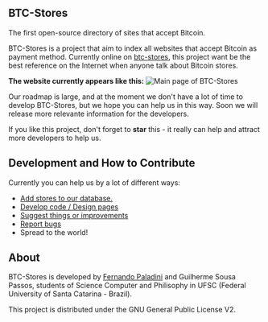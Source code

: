 BTC-Stores
----------
The first open-source directory of sites that accept Bitcoin.

BTC-Stores is a project that aim to index all websites that accept Bitcoin as payment method. Currently online on
[btc-stores](http://btc-stores.herokuapp.com/), this project want be the best reference on the Internet when anyone talk about Bitcoin stores. 

**The website currently appears like this:**
![Main page of BTC-Stores](http://farm4.staticflickr.com/3676/11394913605_4aee957d88_o.png)

Our roadmap is large, and at the moment we don't have a lot of time to develop BTC-Stores, but we hope you can help us in this way. Soon we will release more relevante information for the developers. 

If you like this project, don't forget to **star** this - it really can help and attract more developers to help us. 

## Development and How to Contribute

Currently you can help us by a lot of different ways:

 - [Add stores to our database.](http://www.btc-stores.com/stores/new)
 - [Develop code / Design pages](mailto:fernandopalad@gmail.com)
 - [Suggest things or improvements](https://github.com/paladini/btc-stores/issues/new)
 - [Report bugs](https://github.com/paladini/btc-stores/issues/new)
 - Spread to the world!

## About

BTC-Stores is developed by [Fernando Paladini](http://www.fpaladini.blogspot.com.br/) and Guilherme Sousa Passos, students of Science Computer and Philisophy in UFSC (Federal University of Santa Catarina - Brazil). 

This project is distributed under the GNU General Public License V2. 
 
